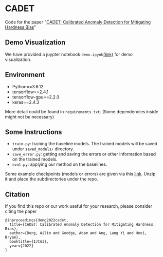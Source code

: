 # CADET

Code for the paper "[CADET: Calibrated Anomaly Detection for Mitigating Hardness Bias](https://www.ijcai.org/proceedings/2022/0278.pdf)"

## Demo Visualization
We have provided a juypter notebook `demo.ipynb`[(link)](https://github.com/d-ailin/CADET/blob/main/demo.ipynb) for demo visualization.

## Environment
* Python==3.6.12
* tensorflow==2.4.1
* tensorflow-gpu==2.2.0
* keras==2.4.3

More detail could be found in `requirements.txt`. (Some dependencies inside might not be necessary)

## Some Instructions
* `train.py`: training the baseline models. The trained models will be saved under `saved_models/` directory.
* `save_error.py`: getting and saving the errors or other information based on the trained models.
* `eval.py`: applying our method on the baselines.

Some example checkpoints (models or errors) are given via this [link](https://drive.google.com/file/d/1k7eMoMoVCg6tgJrTW8QHeFTtAGPO7_n2/view?usp=sharing). Unzip it and place the subdirectories under the repo.

## Citation
If you find this repo or our work useful for your research, please consider citing the paper
```
@inproceedings{deng2022cadet,
  title={CADET: Calibrated Anomaly Detection for Mitigating Hardness Bias},
  author={Deng, Ailin and Goodge, Adam and Ang, Lang Yi and Hooi, Bryan},
  booktitle={IJCAI},
  year={2022}
}
```
